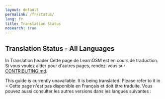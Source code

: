 ```yaml
---
layout: default
permalink: /fr/status/
lang: fr
title: Translation Status
nosearch: true
---
```


## Translation Status - All Languages

In Translation header
Cette page de LearnOSM est en cours de traduction.
Si vous voulez aider pour d'autres pages, rendez-vous sur [CONTRIBUTING.md](https://github.com/hotosm/learnosm/blob/gh-pages/CONTRIBUTING.md).

This guide is currently unavailable. It is being translated. Please refer to it in = 
Cette page n'est pas disponible en Français et doit être traduite. Vous pouvez aussi consulter les autres versions dans les langues suivantes :
